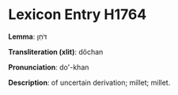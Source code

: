 # Lexicon Entry H1764

**Lemma**: דֹּחַן

**Transliteration (xlit)**: dôchan

**Pronunciation**: do'-khan

**Description**:
of uncertain derivation; millet; millet.
